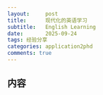 ```yaml
---
layout:     post
title:      现代化的英语学习
subtitle:   English Learning
date:       2025-09-24
tags: 经验分享
categories: application2phd
comments: true
---
```


## 内容

